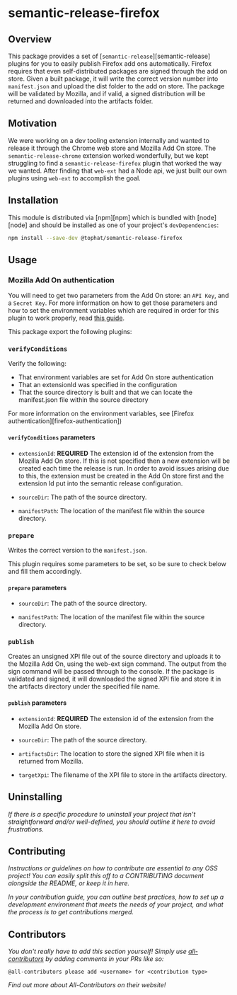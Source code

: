 # semantic-release-firefox

## Overview

This package provides a set of [`semantic-release`][semantic-release] plugins for you to easily publish Firefox add ons automatically. Firefox requires that even self-distributed packages are signed through the add on store. Given a built package, it will write the correct version number into `manifest.json` and upload the dist folder to the add on store. The package will be validated by Mozilla, and if valid, a signed distribution will be returned and downloaded into the artifacts folder.

## Motivation

We were working on a dev tooling extension internally and wanted to release it through the Chrome web store and Mozilla Add On store. The `semantic-release-chrome` extension worked wonderfully, but we kept struggling to find a `semantic-release-firefox` plugin that worked the way we wanted. After finding that `web-ext` had a Node api, we just built our own plugins using `web-ext` to accomplish the goal.

## Installation

This module is distributed via [npm][npm] which is bundled with [node][node] and
should be installed as one of your project's `devDependencies`:

```bash
npm install --save-dev @tophat/semantic-release-firefox
```

## Usage

### Mozilla Add On authentication

You will need to get two parameters from the Add On store: an `API Key`, and a `Secret Key`. For more information on how to get those parameters and how to set the environment variables which are required in order for this plugin to work properly, read [this guide](https://addons-server.readthedocs.io/en/latest/topics/api/auth.html#access-credentials).

This package export the following plugins:

### `verifyConditions`

Verify the following:
- That environment variables are set for Add On store authentication 
- That an extensionId was specified in the configuration
- That the source directory is built and that we can locate the manifest.json file within the source directory

For more information on the environment variables, see [Firefox authentication][firefox-authentication])

#### `verifyConditions` parameters

- `extensionId`: **REQUIRED** The extension id of the extension from the Mozilla Add On store. If this is not specified then a new extension will be created each time the release is run. In order to avoid issues arising due to this, the extension must be created in the Add On store first and the extension Id put into the semantic release configuration.

- `sourceDir`: The path of the source directory.

- `manifestPath`: The location of the manifest file within the source directory.

### `prepare`

Writes the correct version to the `manifest.json`.

This plugin requires some parameters to be set, so be sure to check below and fill them accordingly.

#### `prepare` parameters

- `sourceDir`: The path of the source directory.

- `manifestPath`: The location of the manifest file within the source directory.

### `publish`

Creates an unsigned XPI file out of the source directory and uploads it to the Mozilla Add On, using the web-ext sign command. The output from the sign command will be passed through to the console. If the package is validated and signed, it will downloaded the signed XPI file and store it in the artifacts directory under the specified file name.

#### `publish` parameters

- `extensionId`: **REQUIRED** The extension id of the extension from the Mozilla Add On store.

- `sourceDir`: The path of the source directory.

- `artifactsDir`: The location to store the signed XPI file when it is returned from Mozilla.

- `targetXpi`: The filename of the XPI file to store in the artifacts directory.

## Uninstalling

_If there is a specific procedure to uninstall your project that isn't straightforward and/or well-defined, you should outline it here to avoid frustrations._

## Contributing

_Instructions or guidelines on how to contribute are essential to any OSS project! You can easily split this off to a CONTRIBUTING document alongside the README, or keep it in here._

_In your contribution guide, you can outline best practices, how to set up a development environment that meets the needs of your project, and what the process is to get contributions merged._

## Contributors

_You don't really have to add this section yourself! Simply use [all-contributors](https://allcontributors.org/) by adding comments in your PRs like so:_

```
@all-contributors please add <username> for <contribution type>
```

_Find out more about All-Contributors on their website!_


